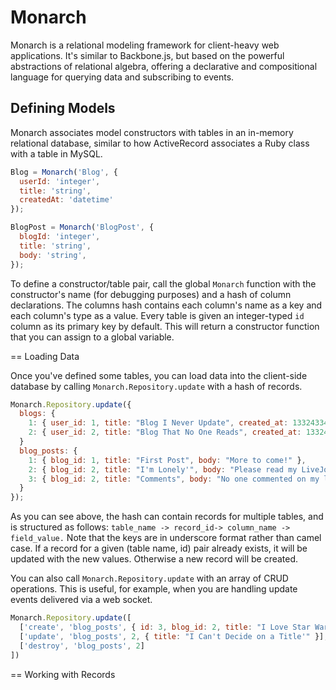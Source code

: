# Monarch

Monarch is a relational modeling framework for client-heavy web applications.
It's similar to Backbone.js, but based on the powerful abstractions of
relational algebra, offering a declarative and compositional language for
querying data and subscribing to events.


## Defining Models

Monarch associates model constructors with tables in an in-memory relational
database, similar to how ActiveRecord associates a Ruby class with a table in
MySQL.

```javascript
Blog = Monarch('Blog', {
  userId: 'integer',
  title: 'string',
  createdAt: 'datetime'
});

BlogPost = Monarch('BlogPost', {
  blogId: 'integer',
  title: 'string',
  body: 'string',
});
```

To define a constructor/table pair, call the global `Monarch` function
with the constructor's name (for debugging purposes) and a hash of column
declarations. The columns hash contains each column's name as a key and each
column's type as a value. Every table is given an integer-typed `id` column as
its primary key by default. This will return a constructor function that you can
assign to a global variable.

== Loading Data

Once you've defined some tables, you can load data into the client-side database
by calling `Monarch.Repository.update` with a hash of records.

```javascript
Monarch.Repository.update({
  blogs: {
    1: { user_id: 1, title: "Blog I Never Update", created_at: 1332433460811 },
    2: { user_id: 2, title: "Blog That No One Reads", created_at: 1332433434561 }
  }
  blog_posts: {
    1: { blog_id: 1, title: "First Post", body: "More to come!" },
    2: { blog_id: 2, title: "I'm Lonely'", body: "Please read my LiveJournal." },
    3: { blog_id: 2, title: "Comments", body: "No one commented on my last post." }
  }
});
```

As you can see above, the hash can contain records for multiple tables, and is
structured as follows: `table_name -> record_id-> column_name -> field_value.`
Note that the keys are in underscore format rather than camel case. If a record
for a given (table name, id) pair already exists, it will be updated with the
new values. Otherwise a new record will be created.

You can also call `Monarch.Repository.update` with an array of CRUD operations.
This is useful, for example, when you are handling update events delivered via a
web socket.

```javascript
Monarch.Repository.update([
  ['create', 'blog_posts', { id: 3, blog_id: 2, title: "I Love Star Wars!" }],
  ['update', 'blog_posts', 2, { title: "I Can't Decide on a Title'" }],
  ['destroy', 'blog_posts', 2]
])
```

== Working with Records


